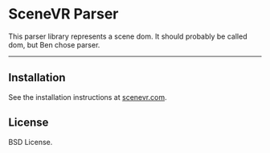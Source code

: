 # SceneVR Parser

This parser library represents a scene dom. It should probably be called dom, but Ben chose parser.

---

## Installation

See the installation instructions at [scenevr.com](http://www.scenevr.com).

## License

BSD License.
